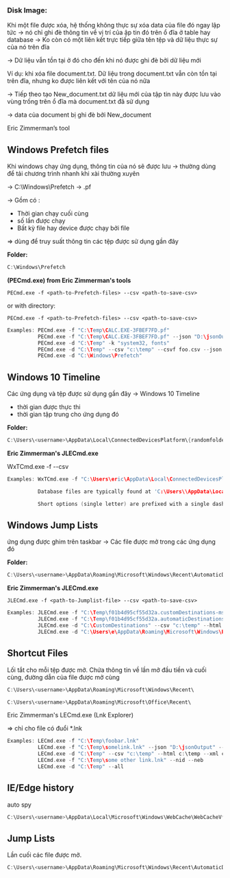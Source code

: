 ### **Disk Image:**

Khi một file được xóa, hệ thống không thực sự xóa data của file đó ngay lập tức → nó chỉ ghi đè thông tin về vị trí của ập tin đó trên ổ đĩa ở table hay database → Ko còn có một liên kết trực tiếp giữa tên tệp và dữ liệu thực sự của nó trên đĩa 

→ Dữ liệu vẫn tồn tại ở đó cho đến khi nó được ghi đè bởi dữ liệu mới 

Ví dụ: khi xóa file document.txt. Dữ liệu  trong document.txt vẫn còn tồn tại trên đĩa, nhưng ko được liên kết với tên của nó nữa

→ Tiếp theo tạo New_document.txt dữ liệu mới của tập tin này được lưu vào vùng trống trên ổ đĩa mà document.txt đã sử dụng 

→ data của document bị ghi đè bởi New_document

Eric Zimmerman’s tool

## **Windows Prefetch files**

Khi windows chạy ứng dụng, thông tin của nó sẽ được lưu → thường dùng để tải chương trình nhanh khi xài thường xuyên

→ C:\Windows\Prefetch → .pf

→ Gồm có :

- Thời gian chạy cuối cùng
- số lần được chạy
- Bất kỳ file hay device được chạy bởi file

⇒ dùng để truy suất thông tin các tệp được sử dụng gần đây

**Folder:**

```c
C:\Windows\Prefetch
```

**(PECmd.exe) from Eric Zimmerman's tools** 

`PECmd.exe -f <path-to-Prefetch-files> --csv <path-to-save-csv>`

or with directory:

`PECmd.exe -f <path-to-Prefetch-files> --csv <path-to-save-csv>`

```c
Examples: PECmd.exe -f "C:\Temp\CALC.EXE-3FBEF7FD.pf"
          PECmd.exe -f "C:\Temp\CALC.EXE-3FBEF7FD.pf" --json "D:\jsonOutput" --jsonpretty
          PECmd.exe -d "C:\Temp" -k "system32, fonts"
          PECmd.exe -d "C:\Temp" --csv "c:\temp" --csvf foo.csv --json c:\temp\json
          PECmd.exe -d "C:\Windows\Prefetch"

```

## **Windows 10 Timeline**

Các ứng dụng và tệp được sử dụng gần đây → Windows 10 Timeline 

- thời gian được thực thi
- thời gian tập trung cho ứng dụng đó

**Folder:**

```c
C:\Users\<username>\AppData\Local\ConnectedDevicesPlatform\{randomfolder}\ActivitiesCache.db

```

 **Eric Zimmerman's JLECmd.exe**

WxTCmd.exe -f <path-to-timeline-file> --csv <path-to-save-csv>

```c
Examples: WxTCmd.exe -f "C:\Users\eric\AppData\Local\ConnectedDevicesPlatform\L.eric\ActivitiesCache.db" --csv c:\temp

          Database files are typically found at 'C:\Users\\AppData\Local\ConnectedDevicesPlatform\L.\ActivitiesCache.db'

          Short options (single letter) are prefixed with a single dash. Long commands are prefixed with two dashes
```

## **Windows Jump Lists**

ứng dụng được ghim trên taskbar → Các file được mở trong các ứng dụng đó

**Folder:**

```c
C:\Users\<username>\AppData\Roaming\Microsoft\Windows\Recent\AutomaticDestinations

```

 **Eric Zimmerman's JLECmd.exe**

`JLECmd.exe -f <path-to-Jumplist-file> --csv <path-to-save-csv>`

```c
Examples: JLECmd.exe -f "C:\Temp\f01b4d95cf55d32a.customDestinations-ms" --mp
          JLECmd.exe -f "C:\Temp\f01b4d95cf55d32a.automaticDestinations-ms" --json "D:\jsonOutput" --jsonpretty
          JLECmd.exe -d "C:\CustomDestinations" --csv "c:\temp" --html "c:\temp" -q
          JLECmd.exe -d "C:\Users\e\AppData\Roaming\Microsoft\Windows\Recent" --dt "ddd yyyy MM dd HH:mm:ss.fff"
```

## **Shortcut Files**

Lối tắt cho mỗi tệp được mở. Chứa thông tin về lần mở đầu tiền và cuối cùng, đường dẫn của file được mở cùng

```c
C:\Users\<username>\AppData\Roaming\Microsoft\Windows\Recent\

C:\Users\<username>\AppData\Roaming\Microsoft\Office\Recent\

```

Eric Zimmerman's LECmd.exe (Lnk Explorer)

⇒ chỉ cho file có đuổi *.lnk

```c
Examples: LECmd.exe -f "C:\Temp\foobar.lnk"
          LECmd.exe -f "C:\Temp\somelink.lnk" --json "D:\jsonOutput" --jsonpretty
          LECmd.exe -d "C:\Temp" --csv "c:\temp" --html c:\temp --xml c:\temp\xml -q
          LECmd.exe -f "C:\Temp\some other link.lnk" --nid --neb
          LECmd.exe -d "C:\Temp" --all
```

## **IE/Edge history**

auto spy

```c
C:\Users\<username>\AppData\Local\Microsoft\Windows\WebCache\WebCacheV*.dat

```

## **Jump Lists**

Lần cuối các file được mở. 

```c
C:\Users\<username>\AppData\Roaming\Microsoft\Windows\Recent\AutomaticDestinations

```
